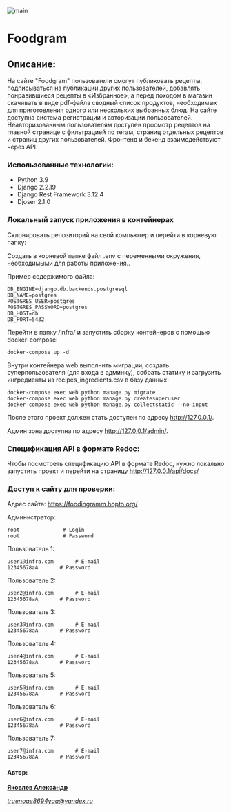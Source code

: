![main](https://github.com/TwillightGolem/foodgram-project-react/actions/workflows/main.yml/badge.svg)
# Foodgram
## Описание:
На сайте "Foodgram" пользователи смогут публиковать рецепты, подписываться на публикации других пользователей, добавлять понравившиеся рецепты в «Избранное», а перед походом в магазин скачивать в виде pdf-файла сводный список продуктов, необходимых для приготовления одного или нескольких выбранных блюд. На сайте доступна система регистрации и авторизации пользователей. Неавторизованным пользователям доступен просмотр рецептов на главной странице с фильтрацией по тегам, страниц отдельных рецептов и страниц других пользователей. Фронтенд и бекенд взаимодействуют через API.

### Использованные технологии:
- Python 3.9
- Django 2.2.19
- Django Rest Framework 3.12.4
- Djoser 2.1.0

### Локальный запуск приложения в контейнерах
Склонировать репозиторий на свой компьютер и перейти в корневую папку:

Создать в корневой папке файл .env с переменными окружения, необходимыми 
для работы приложения..

Пример содержимого файла:
```
DB_ENGINE=django.db.backends.postgresql
DB_NAME=postgres
POSTGRES_USER=postgres
POSTGRES_PASSWORD=postgres
DB_HOST=db
DB_PORT=5432
```

Перейти в папку /infra/ и запустить сборку контейнеров с помощью 
docker-compose: 
```
docker-compose up -d
```

Внутри контейнера web выполнить миграции, создать суперпользователя (для входа 
в админку), собрать статику и загрузить ингредиенты из recipes_ingredients.csv 
в базу данных:
```
docker-compose exec web python manage.py migrate
docker-compose exec web python manage.py createsuperuser
docker-compose exec web python manage.py collectstatic --no-input
```
После этого проект должен стать доступен по адресу http://127.0.0.1/.

Админ зона доступна по адресу http://127.0.0.1/admin/.

### Спецификация API в формате Redoc:

Чтобы посмотреть спецификацию API в формате Redoc, нужно локально запустить 
проект и перейти на страницу http://127.0.0.1/api/docs/

### Доступ к сайту для проверки:

Адрес сайта: https://foodingramm.hopto.org/

Администратор:
```
root              # Login
root              # Password
```

Пользователь 1:
```
user1@infra.com       # E-mail
12345678aA       # Password
```

Пользователь 2:
```
user2@infra.com       # E-mail
12345678aA       # Password
```

Пользователь 3:
```
user3@infra.com       # E-mail
12345678aA       # Password
```

Пользователь 4:
```
user4@infra.com       # E-mail
12345678aA       # Password
```

Пользователь 5:
```
user5@infra.com       # E-mail
12345678aA       # Password
```

Пользователь 6:
```
user6@infra.com       # E-mail
12345678aA       # Password
```

Пользователь 7:
```
user7@infra.com       # E-mail
12345678aA       # Password
```

#### Автор: 
**[Яковлев Александр](https://github.com/TwillightGolem)**

*truenoae8694yaa@yandex.ru*
